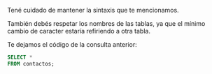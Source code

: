 Tené cuidado de mantener la sintaxis que te mencionamos. 

También debés respetar los nombres de las tablas, ya que el mínimo cambio de caracter estaría refiriendo a otra tabla.

Te dejamos el código de la consulta anterior:
```sql
SELECT * 
FROM contactos;
```